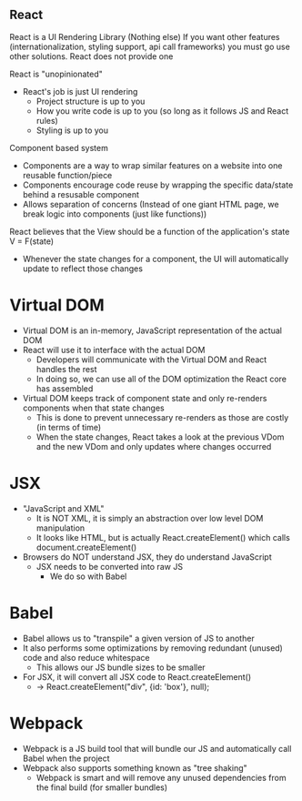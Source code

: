 ## React

React is a UI Rendering Library (Nothing else)
If you want other features (internationalization, styling support, api call frameworks) you must go use other solutions. React does not provide one

React is "unopinionated"
- React's job is just UI rendering
  - Project structure is up to you
  - How you write code is up to you (so long as it follows JS and React rules)
  - Styling is up to you

Component based system
- Components are a way to wrap similar features on a website into one reusable function/piece
- Components encourage code reuse by wrapping the specific data/state behind a resusable component
- Allows separation of concerns (Instead of one giant HTML page, we break logic into components (just like functions))

React believes that the View should be a function of the application's state
V = F(state)
- Whenever the state changes for a component, the UI will automatically update to reflect those changes

# Virtual DOM

- Virtual DOM is an in-memory, JavaScript representation of the actual DOM
- React will use it to interface with the actual DOM
  - Developers will communicate with the Virtual DOM and React handles the rest
  - In doing so, we can use all of the DOM optimization the React core has assembled
- Virtual DOM keeps track of component state and only re-renders components when that state changes
  - This is done to prevent unnecessary re-renders as those are costly (in terms of time)
  - When the state changes, React takes a look at the previous VDom and the new VDom and only updates where changes occurred

# JSX

- "JavaScript and XML"
  - It is NOT XML, it is simply an abstraction over low level DOM manipulation
  - It looks like HTML, but is actually React.createElement() which calls document.createElement()
- Browsers do NOT understand JSX, they do understand JavaScript
  - JSX needs to be converted into raw JS
    - We do so with Babel

# Babel
- Babel allows us to "transpile" a given version of JS to another
- It also performs some optimizations by removing redundant (unused) code and also reduce whitespace
  - This allows our JS bundle sizes to be smaller
- For JSX, it will convert all JSX code to React.createElement()
  - <div id="box"></div> -> React.createElement("div", {id: 'box'}, null);

# Webpack
- Webpack is a JS build tool that will bundle our JS and automatically call Babel when the project
- Webpack also supports something known as "tree shaking"
  - Webpack is smart and will remove any unused dependencies from the final build (for smaller bundles)